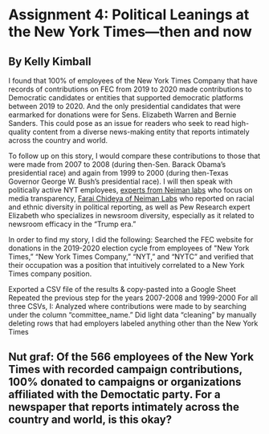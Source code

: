 
# Assignment 4: Political Leanings at the New York Times—then and now

## By Kelly Kimball

I found that 100% of employees of the New York Times Company that have records of contributions on FEC from 2019 to 2020 made contributions to Democratic candidates or entities that supported democratic platforms between 2019 to 2020. And the only presidential candidates that were earmarked for donations were for Sens. Elizabeth Warren and Bernie Sanders. This could pose as an issue for readers who seek to read high-quality content from a diverse news-making entity that reports intimately across the country and world.
 
To follow up on this story, I would compare these contributions to those that were made from 2007 to 2008 (during then-Sen. Barack Obama’s presidential race) and again from 1999 to 2000 (during then-Texas Governor George W. Bush’s presidential race). I will then speak with politically active NYT employees, [experts from Neiman labs](https://www.pewresearch.org/staff/elizabeth-grieco/) who focus on media transparency, [Farai Chideya of Neiman Labs](https://www.pewresearch.org/fact-tank/2018/11/02/newsroom-employees-are-less-diverse-than-u-s-workers-overall/) who reported on racial and ethnic diversity in political reporting, as well as Pew Research expert Elizabeth who specializes in newsroom diversity, especially as it related to newsroom efficacy in the “Trump era.”  

In order to find my story, I did the following:
Searched the FEC website for donations in the 2019-2020 election cycle from employees of "New York Times,” “New York Times Company,” “NYT,” and “NYTC” and verified that their occupation was a position that intuitively correlated to a New York Times company position.
 
Exported a CSV file of the results & copy-pasted into a Google Sheet
Repeated the previous step for the years 2007-2008 and 1999-2000
For all three CSVs, I:
Analyzed where contributions were made to by searching under the column “committee_name.”
Did light data “cleaning” by manually deleting rows that had employers labeled anything other than the New York Times

## Nut graf: Of the 566 employees of the New York Times with recorded campaign contributions, 100% donated to campaigns or organizations affiliated with the Democtatic party. For a newspaper that reports intimately across the country and world, is this okay? 



